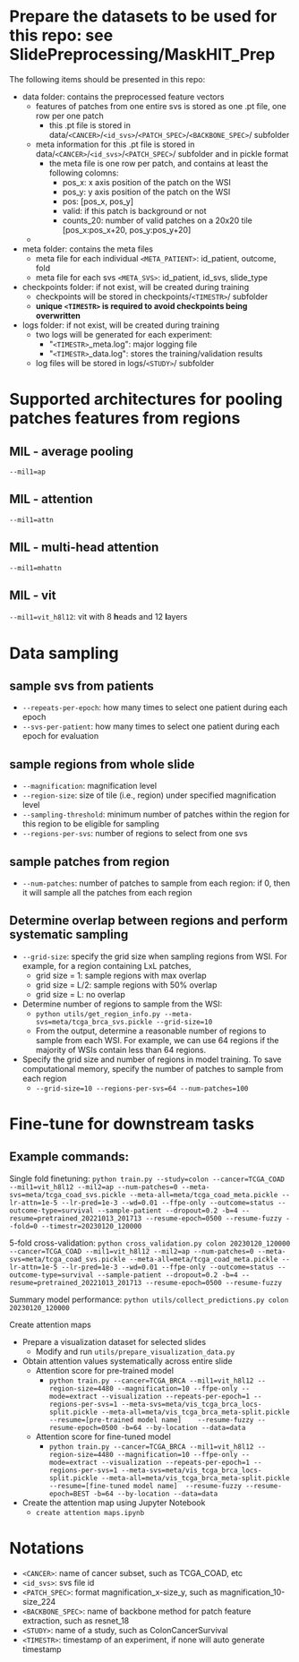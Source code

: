 

# Prepare the datasets to be used for this repo: see SlidePreprocessing/MaskHIT_Prep
The following items should be presented in this repo:
* data folder: contains the preprocessed feature vectors
    - features of patches from one entire svs is stored as one .pt file, one row per one patch
        + this .pt file is stored in data/`<CANCER>`/`<id_svs>`/`<PATCH_SPEC>`/`<BACKBONE_SPEC>`/ subfolder
    - meta information for this .pt file is stored in data/`<CANCER>`/`<id_svs>`/`<PATCH_SPEC>`/ subfolder and in pickle format
        + the meta file is one row per patch, and contains at least the following colomns:
            * pos_x: x axis position of the patch on the WSI
            * pos_y: y axis position of the patch on the WSI
            * pos: [pos_x, pos_y]
            * valid: if this patch is background or not
            * counts_20: number of valid patches on a 20x20 tile [pos_x:pos_x+20, pos_y:pos_y+20]
    - 
* meta folder: contains the meta files
    - meta file for each individual `<META_PATIENT>`: id_patient, outcome, fold
    - meta file for each svs `<META_SVS>`: id_patient, id_svs, slide_type
* checkpoints folder: if not exist, will be created during training
    - checkpoints will be stored in checkpoints/`<TIMESTR>`/ subfolder
    - **unique `<TIMESTR>` is required to avoid checkpoints being overwritten**
* logs folder: if not exist, will be created during training
    - two logs will be generated for each experiment:
        + "`<TIMESTR>`\_meta.log": major logging file
        + "`<TIMESTR>`\_data.log": stores the training/validation results
    - log files will be stored in logs/`<STUDY>`/ subfolder

# Supported architectures for pooling patches features from regions
## MIL - average pooling
`--mil1=ap`

## MIL - attention
`--mil1=attn`

## MIL - multi-head attention
`--mil1=mhattn`

## MIL - vit
`--mil1=vit_h8l12`: vit with 8 **h**eads and 12 **l**ayers


# Data sampling

## sample svs from patients
* `--repeats-per-epoch`: how many times to select one patient during each epoch
* `--svs-per-patient`: how many times to select one patient during each epoch for evaluation

## sample regions from whole slide
* `--magnification`: magnification level
* `--region-size`: size of tile (i.e., region) under specified magnification level
* `--sampling-threshold`: minimum number of patches within the region for this region to be eligible for sampling
* `--regions-per-svs`: number of regions to select from one svs

## sample patches from region
* `--num-patches`: number of patches to sample from each region: if 0, then it will sample all the patches from each region

## Determine overlap between regions and perform systematic sampling
* `--grid-size`: specify the grid size when sampling regions from WSI. For example, for a region containing LxL patches, 
    - grid size = 1: sample regions with max overlap
    - grid size = L/2: sample regions with 50% overlap
    - grid size = L: no overlap
* Determine number of regions to sample from the WSI:
    - `python utils/get_region_info.py --meta-svs=meta/tcga_brca_svs.pickle --grid-size=10`
    - From the output, determine a reasonable number of regions to sample from each WSI. For example, we can use 64 regions if the majority of WSIs contain less than 64 regions.
* Specify the grid size and number of regions in model training. To save computational memory, specify the number of patches to sample from each region
    - `--grid-size=10 --regions-per-svs=64 --num-patches=100`

# Fine-tune for downstream tasks

## Example commands:

Single fold finetuning:
`python train.py --study=colon --cancer=TCGA_COAD --mil1=vit_h8l12 --mil2=ap --num-patches=0 --meta-svs=meta/tcga_coad_svs.pickle --meta-all=meta/tcga_coad_meta.pickle --lr-attn=1e-5 --lr-pred=1e-3 --wd=0.01 --ffpe-only --outcome=status --outcome-type=survival --sample-patient --dropout=0.2 -b=4 --resume=pretrained_20221013_201713 --resume-epoch=0500 --resume-fuzzy --fold=0 --timestr=20230120_120000`

5-fold cross-validation:
`python cross_validation.py colon 20230120_120000 --cancer=TCGA_COAD --mil1=vit_h8l12 --mil2=ap --num-patches=0 --meta-svs=meta/tcga_coad_svs.pickle --meta-all=meta/tcga_coad_meta.pickle --lr-attn=1e-5 --lr-pred=1e-3 --wd=0.01 --ffpe-only --outcome=status --outcome-type=survival --sample-patient --dropout=0.2 -b=4 --resume=pretrained_20221013_201713 --resume-epoch=0500 --resume-fuzzy`

Summary model performance:
`python utils/collect_predictions.py colon 20230120_120000`

Create attention maps
* Prepare a visualization dataset for selected slides
    - Modify and run `utils/prepare_visualization_data.py`
* Obtain attention values systematically across entire slide
    - Attention score for pre-trained model
        + `python train.py --cancer=TCGA_BRCA --mil1=vit_h8l12 --region-size=4480 --magnification=10 --ffpe-only --mode=extract --visualization --repeats-per-epoch=1 --regions-per-svs=1 --meta-svs=meta/vis_tcga_brca_locs-split.pickle --meta-all=meta/vis_tcga_brca_meta-split.pickle --resume=[pre-trained model name]    --resume-fuzzy --resume-epoch=0500 -b=64 --by-location --data=data`
    - Attention score for fine-tuned model
        + `python train.py --cancer=TCGA_BRCA --mil1=vit_h8l12 --region-size=4480 --magnification=10 --ffpe-only --mode=extract --visualization --repeats-per-epoch=1 --regions-per-svs=1 --meta-svs=meta/vis_tcga_brca_locs-split.pickle --meta-all=meta/vis_tcga_brca_meta-split.pickle --resume=[fine-tuned model name]  --resume-fuzzy --resume-epoch=BEST -b=64 --by-location --data=data`
* Create the attention map using Jupyter Notebook
    - `create attention maps.ipynb`

# Notations
* `<CANCER>`: name of cancer subset, such as TCGA_COAD, etc
* `<id_svs>`: svs file id
* `<PATCH_SPEC>`: format magnification_x-size_y, such as magnification_10-size_224
* `<BACKBONE_SPEC>`: name of backbone method for patch feature extraction, such as resnet_18
* `<STUDY>`: name of a study, such as ColonCancerSurvival
* `<TIMESTR>`: timestamp of an experiment, if none will auto generate timestamp